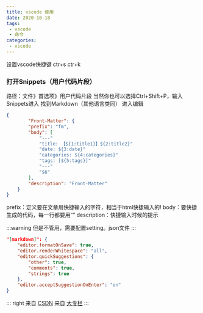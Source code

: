 ```yaml
---
title: vscode 使用
date: 2020-10-18
tags:
 - vscode
 - 命令
categories:
 - vscode
---
```

设置vscode快捷键 ctr+s ctr+k



### 打开Snippets（用户代码片段）
路径：文件》首选项》用户代码片段
当然你也可以选择Ctrl+Shift+P，输入Snippets进入
找到Markdown（其他语言类同）
进入编辑
```json
{
		"Front-Matter": {
		"prefix": "fm",
		"body": [
			"---"
			"title: 【${1:title1}】${2:title2}"
			"date: ${3:date}"
			"categories: ${4:categories}"
			"tags: [${5:tags}]"
			"---"
			"$6"
		],
		"description": "Front-Matter"
	}
}
```
prefix：定义要在文章用快捷输入的字符，相当于html快捷输入的!
body：要快捷生成的代码，每一行都要用””
description：快捷输入时候的提示

:::warning
但是不管用，需要配置setting。json文件
:::
```json
"[markdown]": {
    "editor.formatOnSave": true,
    "editor.renderWhitespace": "all",
    "editor.quickSuggestions": {
        "other": true,
        "comments": true,
        "strings": true
    },
    "editor.acceptSuggestionOnEnter": "on"
}
```
::: right
来自 [CSDN](https://blog.csdn.net/serryuer/article/details/89393760)
来自 [大专栏](https://www.dazhuanlan.com/2019/12/30/5e09a7a3d2451/)
:::